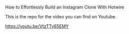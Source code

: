 How to Effortlessly Build an Instagram Clone With Hotwire

This is the repo for the video you can find on Youtube.

https://youtu.be/VtzTTy65EMY
